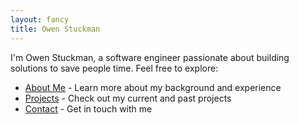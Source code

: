 ```yaml
---
layout: fancy
title: Owen Stuckman
---
```



I'm Owen Stuckman, a software engineer passionate about building solutions to save people time. Feel free to explore:

- [About Me](/about) - Learn more about my background and experience
- [Projects](/projects) - Check out my current and past projects
- [Contact](/contact) - Get in touch with me
